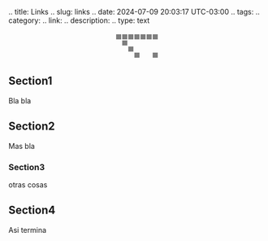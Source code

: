 .. title: Links
.. slug: links
.. date: 2024-07-09 20:03:17 UTC-03:00
.. tags: 
.. category: 
.. link: 
.. description: 
.. type: text

<div style="display: flex; justify-content: center; align-items: center; height: 55; margin: 0;">
<svg width="90" height="55" xmlns="http://www.w3.org/2000/svg">
<a href="#section1">
  <rect x="5" y="5" width="10" height="10" fill="#000" fill-opacity="0.5" />
  <title>Tooltip for Square 1</title>
</a>
<a href="#section2">
  <rect x="17" y="5" width="10" height="10" fill="#000" fill-opacity="0.5" />
  <title>Tooltip for Square 2</title>
</a>
<a href="#section3">
  <rect x="29" y="5" width="10" height="10" fill="#000" fill-opacity="0.5" />
  <title>Tooltip for Square 3</title>
</a>
<a href="#section4">
  <rect x="41" y="5" width="10" height="10" fill="#000" fill-opacity="0.5" />
  <title>Tooltip for Square 4</title>
</a>
<a href="#section4">
  <rect x="53" y="5" width="10" height="10" fill="#000" fill-opacity="0.5" />
  <title>Tooltip for Square 5</title>
</a>
<a href="#section4">
  <rect x="65" y="5" width="10" height="10" fill="#000" fill-opacity="0.5" />
  <title>Tooltip for Square 6</title>
</a>
<a href="#section4">
  <rect x="77" y="5" width="10" height="10" fill="#000" fill-opacity="0.5" />
  <title>Tooltip for Square 7</title>
</a>
<a href="#section4">
  <rect x="17" y="17" width="10" height="10" fill="#000" fill-opacity="0.5"" />
  <title>Tooltip for Square 2-2</title>
</a>
<a href="#section4">
  <rect x="29" y="29" width="10" height="10" fill="#000" fill-opacity="0.5" />
  <title>Tooltip for Square 3-3</title>
</a>
<a href="#section4">
  <rect x="41" y="41" width="10" height="10" fill="#000" fill-opacity="0.5" />
  <title>Tooltip for Square 4-4</title>
</a>
<a href="#section4">
  <rect x="77" y="41" width="10" height="10" fill="#000" fill-opacity="0.5" />
  <title>Tooltip for Square 4-7</title>
</a>
</svg>
</div>


## Section1

Bla bla

## Section2

Mas bla

### Section3

otras cosas

## Section4

Asi termina